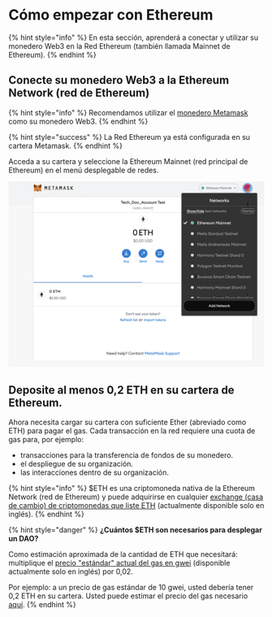 # Cómo empezar con Ethereum

{% hint style="info" %}
En esta sección, aprenderá a conectar y utilizar su monedero Web3 en la Red Ethereum (también llamada Mainnet de Ethereum).
{% endhint %}

## Conecte su monedero Web3 a la Ethereum Network (red de Ethereum)

{% hint style="info" %}
Recomendamos utilizar el [monedero Metamask](./) como su monedero Web3.
{% endhint %}

{% hint style="success" %}
La Red Ethereum ya está configurada en su cartera Metamask.
{% endhint %}

Acceda a su cartera y seleccione la Ethereum Mainnet (red principal de Ethereum) en el menú desplegable de redes.

![Selección de la red Ethereum Mainnet](<../../.gitbook/assets/Schermata 2022-02-03 alle 12.22.01.png>)

## Deposite al menos 0,2 ETH en su cartera de Ethereum.

Ahora necesita cargar su cartera con suficiente Ether (abreviado como ETH) para pagar el gas. Cada transacción en la red requiere una cuota de gas para, por ejemplo:&#x20;

* transacciones para la transferencia de fondos de su monedero.
* el despliegue de su organización.&#x20;
* las interacciones dentro de su organización.

{% hint style="info" %}
$ETH es una criptomoneda nativa de la Ethereum Network (red de Ethereum) y puede adquirirse en cualquier [exchange (casa de cambio) de criptomonedas que liste ETH](https://docs.ethhub.io/using-ethereum/how-to-buy-ether/) (actualmente disponible solo en inglés).
{% endhint %}

{% hint style="danger" %}
**¿Cuántos $ETH son necesarios para desplegar un DAO?**

Como estimación aproximada de la cantidad de ETH que necesitará: multiplique el [precio "estándar" actual del gas en gwei](https://ethgasstation.info/) (disponible actualmente solo en inglés) por 0,02.

Por ejemplo: a un precio de gas estándar de 10 gwei, usted debería tener 0,2 ETH en su cartera. Usted puede estimar el precio del gas necesario [aquí](gas-tracker.md).
{% endhint %}
